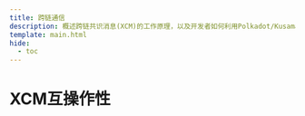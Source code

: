 ```yaml
---
title: 跨链通信
description: 概述跨链共识消息(XCM)的工作原理，以及开发者如何利用Polkadot/Kusama XCM将资产转移到 Moonbeam，或从Moonbeam转移出资产。
template: main.html
hide:
  - toc
---
```


<h1 class='subsection-title'>XCM互操作性</h1>
<div class='subsection-wrapper'></div>